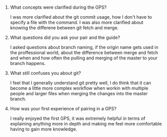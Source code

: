 <ol>

<li><p>What concepts were clarified during the GPS?</p><p>I was more clarified about the git commit usage, how I don't have to specify a file with the command. I was also more clarified about knowing the differene between git fetch and merge.</p></li>

<li><p>What questions did you ask your pair and the guide?</p><p>I asked questions about branch naming, if the origin name gets used in the proffessional world, about the difference between merge and fetch and when and how often the pulling and merging of the master to your branch happens.</p></li>

<li><p>What still confuses you about git?</p><p>I feel that I generally understand git pretty well, I do think that it can become a little more complex workflow when workin with multiple people and larger files when merging the changes into the master branch.</p></li>

<li><p>How was your first experience of pairing in a GPS?</p><p>I really enjoyed the first GPS, it was extremely helpful in terms of explaining anything more in depth and making me feel more comfortable having to gain more knowledge.</p></li>

</ol>